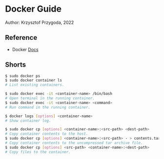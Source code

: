 # Docker Guide

Author: Krzysztof Przygoda, 2022

## Reference

- Docker [Docs](https://docs-stage.docker.com/reference/)

## Shorts

```bash
$ sudo docker ps
$ sudo docker container ls
# List existing containers.

$ sudo docker exec -it <container-name> /bin/bash
# Open terminal in the running container.
$ sudo docker exec -it <container-name> <command>
# Run command in the running container.

$ docker logs [options] <container-name>
# Show container log.

$ sudo docker cp [options] <container-name>:<src-path> <dest-path>
# Copy container contents to the host.
$ sudo docker cp [options] <container-name>:<src-path> - > contents.tar
# Copy container contents to the uncompressed tar archive file.
$ sudo docker cp [options] <src-path> <container-name>:<dest-path>
# Copy files to the container.
```
